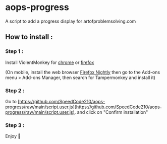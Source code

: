 # aops-progress
A script to add a progress display for artofproblemsolving.com

## How to install :

### Step 1 :
Install ViolentMonkey for [chrome](https://chrome.google.com/webstore/detail/violentmonkey/jinjaccalgkegednnccohejagnlnfdag) or [firefox](https://addons.mozilla.org/fr/firefox/addon/violentmonkey/)

(On mobile, install the web browser [Firefox Nightly](https://play.google.com/store/apps/details?id=org.mozilla.fenix&hl=fr&gl=US&pli=1) then go to the Add-ons menu > Add-ons Manager, then search for Tampermonkey and install it)

### Step 2 :
Go to [https://github.com/SpeedCode210/aops-progress/raw/main/script.user.js](https://github.com/SpeedCode210/aops-progress/raw/main/script.user.js).
and click on "Confirm installation"

### Step 3 :
Enjoy 🎉
